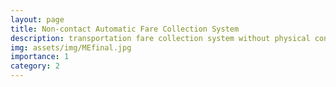 ```yaml
---
layout: page
title: Non-contact Automatic Fare Collection System
description: transportation fare collection system without physical contact. 
img: assets/img/MEfinal.jpg
importance: 1
category: 2
---
```

